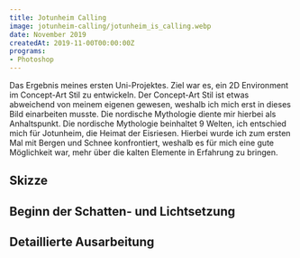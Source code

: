 ```yaml
---
title: Jotunheim Calling
image: jotunheim-calling/jotunheim_is_calling.webp
date: November 2019
createdAt: 2019-11-00T00:00:00Z
programs:
- Photoshop
---
```


Das Ergebnis meines ersten Uni-Projektes.
Ziel war es, ein 2D Environment im Concept-Art Stil zu entwickeln.
Der Concept-Art Stil ist etwas abweichend von meinem eigenen gewesen, weshalb ich mich erst in dieses Bild einarbeiten musste.
Die nordische Mythologie diente mir hierbei als Anhaltspunkt.
Die nordische Mythologie beinhaltet 9 Welten, ich entschied mich für Jotunheim, die Heimat der Eisriesen.
Hierbei wurde ich zum ersten Mal mit Bergen und Schnee konfrontiert, weshalb es für mich eine gute Möglichkeit war, mehr über die kalten Elemente in Erfahrung zu bringen.

<asset-image src="jotunheim-calling/jotunheim_is_calling.webp" alt="Jotunheim Calling"></asset-image>

## Skizze
<asset-image src="jotunheim-calling/jotunheim_1.webp" alt="Skizze"></asset-image>

## Beginn der Schatten- und Lichtsetzung
<asset-image src="jotunheim-calling/jotunheim_2.webp" alt="Beginn der Schatten- und Lichtsetzung"></asset-image>

## Detaillierte Ausarbeitung
<asset-image src="jotunheim-calling/jotunheim_3.webp" alt="Detaillierte Ausarbeitung"></asset-image>
